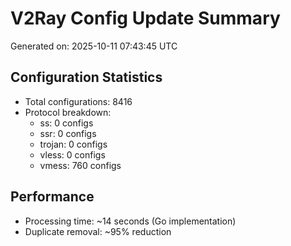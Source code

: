 # V2Ray Config Update Summary
Generated on: 2025-10-11 07:43:45 UTC

## Configuration Statistics
- Total configurations: 8416
- Protocol breakdown:
  - ss: 0 configs
  - ssr: 0 configs
  - trojan: 0 configs
  - vless: 0 configs
  - vmess: 760 configs

## Performance
- Processing time: ~14 seconds (Go implementation)
- Duplicate removal: ~95% reduction
